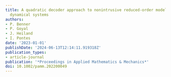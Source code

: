 ```yaml
---
title: A quadratic decoder approach to nonintrusive reduced-order modeling of nonlinear
  dynamical systems
authors:
- P. Benner
- P. Goyal
- J. Heiland
- I. Pontes
date: '2023-01-01'
publishDate: '2024-06-13T12:14:11.919318Z'
publication_types:
- article-journal
publication: '*Proceedings in Applied Mathematics & Mechanics*'
doi: 10.1002/pamm.202200049
---
```

